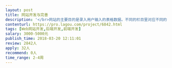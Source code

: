 ```yaml
---                
layout: post       
title: 网站开发与完善           
description: '</br>网站的主要目的是录入用户输入的表格数据。不同的栏目里对应不同的表格，用户在表格里输入数据，提交后录入到后台的服务器。</br></br>现有网站内容(html, Javascript, Ajax) 和后台数据库(mysql)的源代码，但并没有使用框架去发展，现在希望开发者根据实际经验完善现有的代码和建立起完善的架构。详细情况可细谈。</br>'     
contenturl: https://pro.lagou.com/project/6842.html      
tags: [Web网站开发,后端开发,前端开发]            
salary: 3000-5000元          
publish_time: 2018-03-20 12:11:01         
review: 2842人                   
apply: 32人                   
recommend: 0人                   
time_range: 2-4周              
---                 
```

